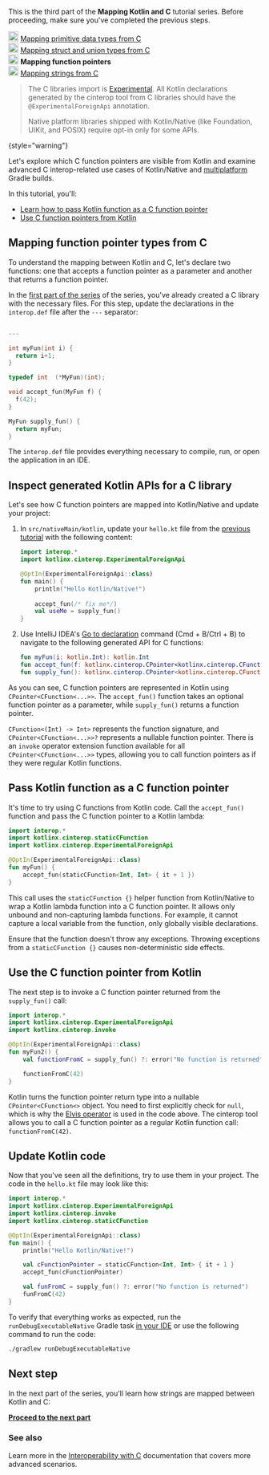[//]: # (title: Mapping function pointers from C – tutorial)

<tldr>
    <p>This is the third part of the <strong>Mapping Kotlin and C</strong> tutorial series. Before proceeding, make sure you've completed the previous steps.</p>
    <p><img src="icon-1-done.svg" width="20" alt="First step"/> <a href="mapping-primitive-data-types-from-c.md">Mapping primitive data types from C</a><br/>
        <img src="icon-2-done.svg" width="20" alt="Second step"/> <a href="mapping-struct-union-types-from-c.md">Mapping struct and union types from C</a><br/>
        <img src="icon-3.svg" width="20" alt="Third step"/> <strong>Mapping function pointers</strong><br/>
        <img src="icon-4-todo.svg" width="20" alt="Fourth step"/> <a href="mapping-strings-from-c.md">Mapping strings from C</a><br/>
    </p>
</tldr>

> The C libraries import is [Experimental](components-stability.md#stability-levels-explained). All Kotlin declarations
> generated by the cinterop tool from C libraries should have the `@ExperimentalForeignApi` annotation.
>
> Native platform libraries shipped with Kotlin/Native (like Foundation, UIKit, and POSIX)
> require opt-in only for some APIs.
>
{style="warning"}

Let's explore which C function pointers are visible from Kotlin and examine advanced C interop-related use cases of
Kotlin/Native and [multiplatform](gradle-configure-project.md#targeting-multiple-platforms) Gradle builds.

In this tutorial, you'll:

* [Learn how to pass Kotlin function as a C function pointer](#pass-kotlin-function-as-a-c-function-pointer)
* [Use C function pointers from Kotlin](#use-the-c-function-pointer-from-kotlin)

## Mapping function pointer types from C

To understand the mapping between Kotlin and C, let's declare two functions: one that accepts a function pointer as a
parameter and another that returns a function pointer.

In the [first part of the series](mapping-primitive-data-types-from-c.md) of the series, you've already created a C library with the
necessary files. For this step, update the declarations in the `interop.def` file after the `---` separator:

```c 

---

int myFun(int i) {
  return i+1;
}

typedef int  (*MyFun)(int);

void accept_fun(MyFun f) {
  f(42);
}

MyFun supply_fun() {
  return myFun;
}
``` 

The `interop.def` file provides everything necessary to compile, run, or open the application in an IDE.

## Inspect generated Kotlin APIs for a C library

Let's see how C function pointers are mapped into Kotlin/Native and update your project:

1. In `src/nativeMain/kotlin`, update your `hello.kt` file from the [previous tutorial](mapping-struct-union-types-from-c.md)
   with the following content:

   ```kotlin
   import interop.*
   import kotlinx.cinterop.ExperimentalForeignApi
   
   @OptIn(ExperimentalForeignApi::class)
   fun main() {
       println("Hello Kotlin/Native!")
      
       accept_fun(/* fix me*/)
       val useMe = supply_fun()
   }
   ```

2. Use IntelliJ IDEA's [Go to declaration](https://www.jetbrains.com/help/rider/Navigation_and_Search__Go_to_Declaration.html)
   command (<shortcut>Cmd + B</shortcut>/<shortcut>Ctrl + B</shortcut>) to navigate to the following generated API
   for C functions:

   ```kotlin
   fun myFun(i: kotlin.Int): kotlin.Int
   fun accept_fun(f: kotlinx.cinterop.CPointer<kotlinx.cinterop.CFunction<(kotlin.Int) -> kotlin.Int>>? /* from: interop.MyFun? */)
   fun supply_fun(): kotlinx.cinterop.CPointer<kotlinx.cinterop.CFunction<(kotlin.Int) -> kotlin.Int>>? /* from: interop.MyFun? */
   ```

As you can see, C function pointers are represented in Kotlin using `CPointer<CFunction<...>>`. The `accept_fun()` function
takes an optional function pointer as a parameter, while `supply_fun()` returns a function pointer.

`CFunction<(Int) -> Int>` represents the function signature, and `CPointer<CFunction<...>>?` represents a nullable
function pointer. There is an `invoke` operator extension function available for all `CPointer<CFunction<...>>` types,
allowing you to call function pointers as if they were regular Kotlin functions.

## Pass Kotlin function as a C function pointer

It's time to try using C functions from Kotlin code. Call the `accept_fun()` function and pass the C function pointer
to a Kotlin lambda:

```kotlin
import interop.*
import kotlinx.cinterop.staticCFunction
import kotlinx.cinterop.ExperimentalForeignApi

@OptIn(ExperimentalForeignApi::class)
fun myFun() {
    accept_fun(staticCFunction<Int, Int> { it + 1 })
}
```

This call uses the `staticCFunction {}` helper function from Kotlin/Native to wrap a Kotlin lambda function into a C
function pointer. It allows only unbound and non-capturing lambda functions. For example, it cannot capture a local
variable from the function, only globally visible declarations.

Ensure that the function doesn't throw any exceptions. Throwing exceptions from a `staticCFunction {}`
causes non-deterministic side effects.

## Use the C function pointer from Kotlin

The next step is to invoke a C function pointer returned from the `supply_fun()` call:

```kotlin
import interop.*
import kotlinx.cinterop.ExperimentalForeignApi
import kotlinx.cinterop.invoke

@OptIn(ExperimentalForeignApi::class)
fun myFun2() {
    val functionFromC = supply_fun() ?: error("No function is returned")

    functionFromC(42)
}
```

Kotlin turns the function pointer return type into a nullable `CPointer<CFunction<>` object. You need to first explicitly
check for `null`, which is why the [Elvis operator](null-safety.md) is used in the code above.
The cinterop tool allows you to call a C function pointer as a regular Kotlin function call: `functionFromC(42)`.

## Update Kotlin code

Now that you've seen all the definitions, try to use them in your project.
The code in the `hello.kt` file may look like this:

```kotlin
import interop.*
import kotlinx.cinterop.ExperimentalForeignApi
import kotlinx.cinterop.invoke
import kotlinx.cinterop.staticCFunction

@OptIn(ExperimentalForeignApi::class)
fun main() {
    println("Hello Kotlin/Native!")

    val cFunctionPointer = staticCFunction<Int, Int> { it + 1 }
    accept_fun(cFunctionPointer)

    val funFromC = supply_fun() ?: error("No function is returned")
    funFromC(42)
}
```

To verify that everything works as expected, run the `runDebugExecutableNative` Gradle task [in your IDE](native-get-started.md#build-and-run-the-application)
or use the following command to run the code:

```bash
./gradlew runDebugExecutableNative
```

## Next step

In the next part of the series, you'll learn how strings are mapped between Kotlin and C:

**[Proceed to the next part](mapping-strings-from-c.md)**

### See also

Learn more in the [Interoperability with C](native-c-interop.md) documentation that covers more advanced scenarios.